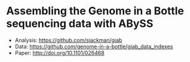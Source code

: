 Assembling the Genome in a Bottle sequencing data with ABySS
================================================================================

+ Analysis: https://github.com/sjackman/giab
+ Data: https://github.com/genome-in-a-bottle/giab_data_indexes
+ Paper: http://doi.org/10.1101/026468
